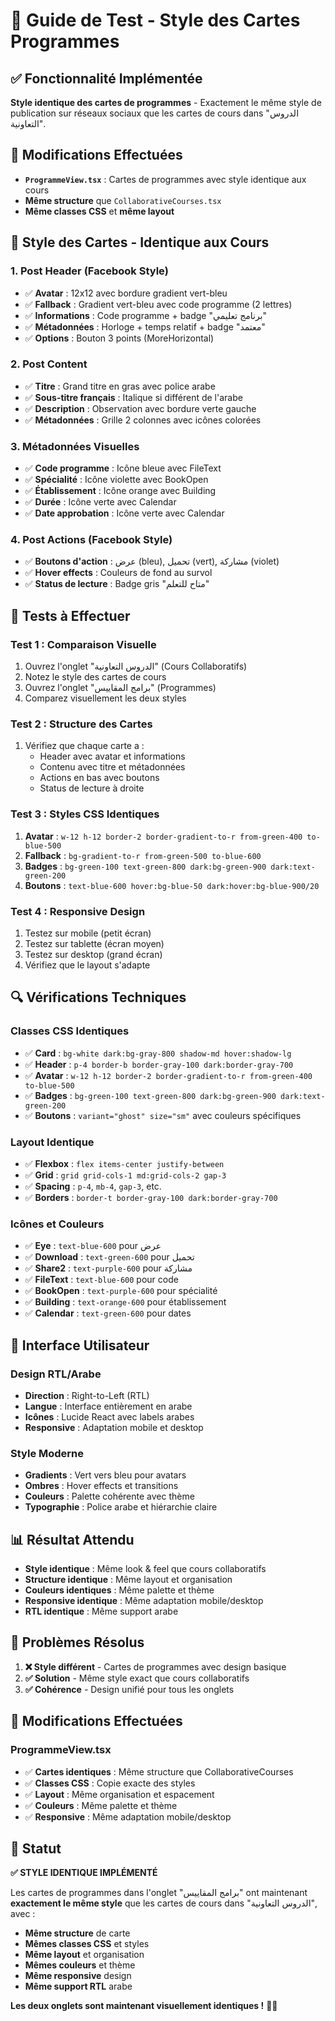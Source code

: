 # 🧪 Guide de Test - Style des Cartes Programmes

## ✅ Fonctionnalité Implémentée

**Style identique des cartes de programmes** - Exactement le même style de publication sur réseaux sociaux que les cartes de cours dans "الدروس التعاونية".

## 🔧 Modifications Effectuées

- **`ProgrammeView.tsx`** : Cartes de programmes avec style identique aux cours
- **Même structure** que `CollaborativeCourses.tsx`
- **Même classes CSS** et **même layout**

## 📱 Style des Cartes - Identique aux Cours

### **1. Post Header (Facebook Style)**
- ✅ **Avatar** : 12x12 avec bordure gradient vert-bleu
- ✅ **Fallback** : Gradient vert-bleu avec code programme (2 lettres)
- ✅ **Informations** : Code programme + badge "برنامج تعليمي"
- ✅ **Métadonnées** : Horloge + temps relatif + badge "معتمد"
- ✅ **Options** : Bouton 3 points (MoreHorizontal)

### **2. Post Content**
- ✅ **Titre** : Grand titre en gras avec police arabe
- ✅ **Sous-titre français** : Italique si différent de l'arabe
- ✅ **Description** : Observation avec bordure verte gauche
- ✅ **Métadonnées** : Grille 2 colonnes avec icônes colorées

### **3. Métadonnées Visuelles**
- ✅ **Code programme** : Icône bleue avec FileText
- ✅ **Spécialité** : Icône violette avec BookOpen
- ✅ **Établissement** : Icône orange avec Building
- ✅ **Durée** : Icône verte avec Calendar
- ✅ **Date approbation** : Icône verte avec Calendar

### **4. Post Actions (Facebook Style)**
- ✅ **Boutons d'action** : عرض (bleu), تحميل (vert), مشاركة (violet)
- ✅ **Hover effects** : Couleurs de fond au survol
- ✅ **Status de lecture** : Badge gris "متاح للتعلم"

## 🎯 Tests à Effectuer

### **Test 1 : Comparaison Visuelle**
1. Ouvrez l'onglet "الدروس التعاونية" (Cours Collaboratifs)
2. Notez le style des cartes de cours
3. Ouvrez l'onglet "برامج المقاييس" (Programmes)
4. Comparez visuellement les deux styles

### **Test 2 : Structure des Cartes**
1. Vérifiez que chaque carte a :
   - Header avec avatar et informations
   - Contenu avec titre et métadonnées
   - Actions en bas avec boutons
   - Status de lecture à droite

### **Test 3 : Styles CSS Identiques**
1. **Avatar** : `w-12 h-12 border-2 border-gradient-to-r from-green-400 to-blue-500`
2. **Fallback** : `bg-gradient-to-r from-green-500 to-blue-600`
3. **Badges** : `bg-green-100 text-green-800 dark:bg-green-900 dark:text-green-200`
4. **Boutons** : `text-blue-600 hover:bg-blue-50 dark:hover:bg-blue-900/20`

### **Test 4 : Responsive Design**
1. Testez sur mobile (petit écran)
2. Testez sur tablette (écran moyen)
3. Testez sur desktop (grand écran)
4. Vérifiez que le layout s'adapte

## 🔍 Vérifications Techniques

### **Classes CSS Identiques**
- ✅ **Card** : `bg-white dark:bg-gray-800 shadow-md hover:shadow-lg`
- ✅ **Header** : `p-4 border-b border-gray-100 dark:border-gray-700`
- ✅ **Avatar** : `w-12 h-12 border-2 border-gradient-to-r from-green-400 to-blue-500`
- ✅ **Badges** : `bg-green-100 text-green-800 dark:bg-green-900 dark:text-green-200`
- ✅ **Boutons** : `variant="ghost" size="sm"` avec couleurs spécifiques

### **Layout Identique**
- ✅ **Flexbox** : `flex items-center justify-between`
- ✅ **Grid** : `grid grid-cols-1 md:grid-cols-2 gap-3`
- ✅ **Spacing** : `p-4`, `mb-4`, `gap-3`, etc.
- ✅ **Borders** : `border-t border-gray-100 dark:border-gray-700`

### **Icônes et Couleurs**
- ✅ **Eye** : `text-blue-600` pour عرض
- ✅ **Download** : `text-green-600` pour تحميل
- ✅ **Share2** : `text-purple-600` pour مشاركة
- ✅ **FileText** : `text-blue-600` pour code
- ✅ **BookOpen** : `text-purple-600` pour spécialité
- ✅ **Building** : `text-orange-600` pour établissement
- ✅ **Calendar** : `text-green-600` pour dates

## 🎨 Interface Utilisateur

### **Design RTL/Arabe**
- **Direction** : Right-to-Left (RTL)
- **Langue** : Interface entièrement en arabe
- **Icônes** : Lucide React avec labels arabes
- **Responsive** : Adaptation mobile et desktop

### **Style Moderne**
- **Gradients** : Vert vers bleu pour avatars
- **Ombres** : Hover effects et transitions
- **Couleurs** : Palette cohérente avec thème
- **Typographie** : Police arabe et hiérarchie claire

## 📊 Résultat Attendu

- **Style identique** : Même look & feel que cours collaboratifs
- **Structure identique** : Même layout et organisation
- **Couleurs identiques** : Même palette et thème
- **Responsive identique** : Même adaptation mobile/desktop
- **RTL identique** : Même support arabe

## 🚨 Problèmes Résolus

1. **❌ Style différent** - Cartes de programmes avec design basique
2. **✅ Solution** - Même style exact que cours collaboratifs
3. **✅ Cohérence** - Design unifié pour tous les onglets

## 🔄 Modifications Effectuées

### **ProgrammeView.tsx**
- ✅ **Cartes identiques** : Même structure que CollaborativeCourses
- ✅ **Classes CSS** : Copie exacte des styles
- ✅ **Layout** : Même organisation et espacement
- ✅ **Couleurs** : Même palette et thème
- ✅ **Responsive** : Même adaptation mobile/desktop

## 🎉 Statut

**✅ STYLE IDENTIQUE IMPLÉMENTÉ**

Les cartes de programmes dans l'onglet "برامج المقاييس" ont maintenant **exactement le même style** que les cartes de cours dans "الدروس التعاونية", avec :

- **Même structure** de carte
- **Mêmes classes CSS** et styles
- **Même layout** et organisation
- **Mêmes couleurs** et thème
- **Même responsive** design
- **Même support RTL** arabe

**Les deux onglets sont maintenant visuellement identiques !** 🎨✨
